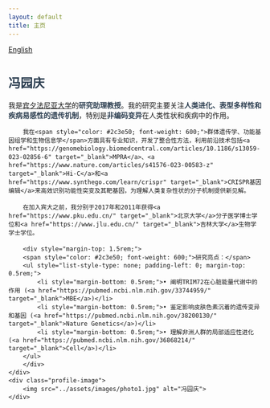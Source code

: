 ```yaml
---
layout: default
title: 主页
---
```


<div class="lang-switch">
    <a href="/">English</a>
</div>

<style>
    /* Responsive adjustments */
    .profile-section {
        display: flex;
        flex-direction: row;
        align-items: flex-start;
        gap: 2rem;
        text-align: left;
    }
    .profile-text {
        flex: 2;
    }
    .profile-image {
        flex: 1;
    }
    .profile-image img {
        max-width: 100%;
        height: auto;
        border-radius: 5px;
    }

    /* Font size adjustments */
    h1 span {
        font-size: 1.5rem;
    }
    h2, h3, h4, h5, h6 {
        font-size: 1.2rem;
    }

    /* Responsive layout for mobile */
    @media (max-width: 768px) {
        .profile-section {
            flex-direction: column;
        }
        .profile-image {
            order: -1;
        }
    }
</style>

# <span style="color: #2c3e50; font-size: 1.5rem;">**冯园庆**</span>

<div class="profile-section">
    <div class="profile-text">
        我是<a href="https://www.med.upenn.edu/tishkoff/" target="_blank">宾夕法尼亚大学</a>的<span style="color: #2c3e50; font-weight: 600;">研究助理教授</span>。我的研究主要关注<span style="color: #2c3e50; font-weight: 600;">人类进化、表型多样性和疾病易感性的遗传机制</span>，特别是<span style="color: #2c3e50; font-weight: 600;">非编码变异</span>在人类性状和疾病中的作用。

        我在<span style="color: #2c3e50; font-weight: 600;">群体遗传学、功能基因组学和生物信息学</span>方面具有专业知识，开发了整合性方法，利用前沿技术包括<a href="https://genomebiology.biomedcentral.com/articles/10.1186/s13059-023-02856-6" target="_blank">MPRA</a>、<a href="https://www.nature.com/articles/s41576-023-00583-z" target="_blank">Hi-C</a>和<a href="https://www.synthego.com/learn/crispr" target="_blank">CRISPR基因编辑</a>来高效识别功能性突变及其靶基因，为理解人类复杂性状的分子机制提供新见解。

        在加入宾大之前，我分别于2017年和2011年获得<a href="https://www.pku.edu.cn/" target="_blank">北京大学</a>分子医学博士学位和<a href="https://www.jlu.edu.cn/" target="_blank">吉林大学</a>生物学学士学位。

        <div style="margin-top: 1.5rem;">
        <span style="color: #2c3e50; font-weight: 600;">研究亮点：</span>
        <ul style="list-style-type: none; padding-left: 0; margin-top: 0.5rem;">
            <li style="margin-bottom: 0.5rem;">• 阐明TRIM72在心脏能量代谢中的作用 (<a href="https://pubmed.ncbi.nlm.nih.gov/33744959/" target="_blank">MBE</a>)</li>
            <li style="margin-bottom: 0.5rem;">• 鉴定影响皮肤色素沉着的遗传变异和基因 (<a href="https://pubmed.ncbi.nlm.nih.gov/38200130/" target="_blank">Nature Genetics</a>)</li>
            <li style="margin-bottom: 0.5rem;">• 理解非洲人群的局部适应性进化 (<a href="https://pubmed.ncbi.nlm.nih.gov/36868214/" target="_blank">Cell</a>)</li>
        </ul>
        </div>
    </div>
    <div class="profile-image">
        <img src="../assets/images/photo1.jpg" alt="冯园庆">
    </div>
</div> 
